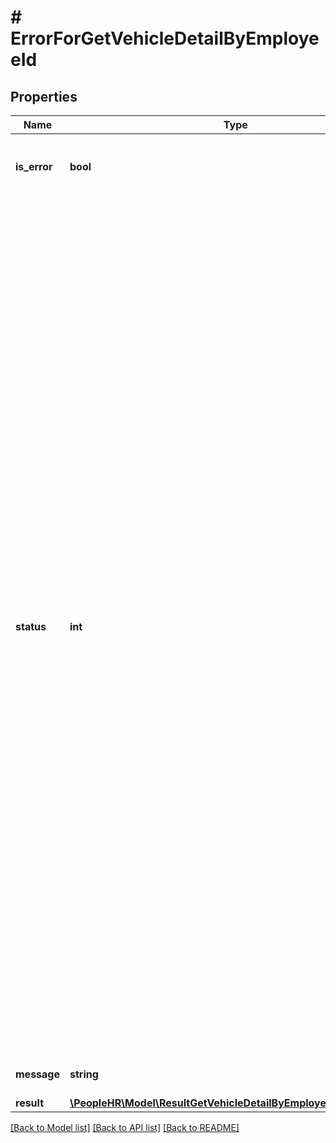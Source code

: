 # # ErrorForGetVehicleDetailByEmployeeId

## Properties

Name | Type | Description | Notes
------------ | ------------- | ------------- | -------------
**is_error** | **bool** | isError false means Success And isError true means Error | [optional]
**status** | **int** | Error Code &#x3D; 0 means &#39;The request processed successfully.&#39; &lt;br /&gt; Error Code &#x3D; 2 means &#39;Invalid API Key.&#39;&lt;br /&gt; Error Code &#x3D; 5 means &#39;API key does not exists.&#39; &lt;br /&gt; Error Code &#x3D; 4 means &#39;Action cannot be empty.&#39; &lt;br /&gt; Error Code &#x3D; 4 means &#39;Invalid Action.&#39; &lt;br /&gt;Error Code &#x3D; 5 means &#39;EmployeeId does not exists.&#39; &lt;br /&gt; Error Code &#x3D; 5 means &#39;EmployeeId contains invalid data.&#39; &lt;br /&gt; Error Code &#x3D; 5 means &#39;EmployeeId contains more than 15 characters.&#39; &lt;br /&gt; Error Code &#x3D; 5 means &#39;EmployeeId cannot be empty.&#39; &lt;br /&gt; Error Code &#x3D; 5 means &#39;EmployeeId is missing.&#39; &lt;br /&gt;Error Code &#x3D; 5 means &#39;No json data found.&#39; &lt;br /&gt; Error Code &#x3D; 7 means &#39;No json data found.&#39; &lt;br /&gt; Error Code &#x3D; 8 means &#39;Either empty or no Form Data.&#39;&lt;br /&gt;       Error Code &#x3D; 9 means &#39;Invalid json data.&#39;&lt;br/&gt; | [optional]
**message** | **string** | Message As Per the Error code | [optional]
**result** | [**\PeopleHR\Model\ResultGetVehicleDetailByEmployeeIdArrayInner[]**](ResultGetVehicleDetailByEmployeeIdArrayInner.md) | Result value | [optional]

[[Back to Model list]](../../README.md#models) [[Back to API list]](../../README.md#endpoints) [[Back to README]](../../README.md)
